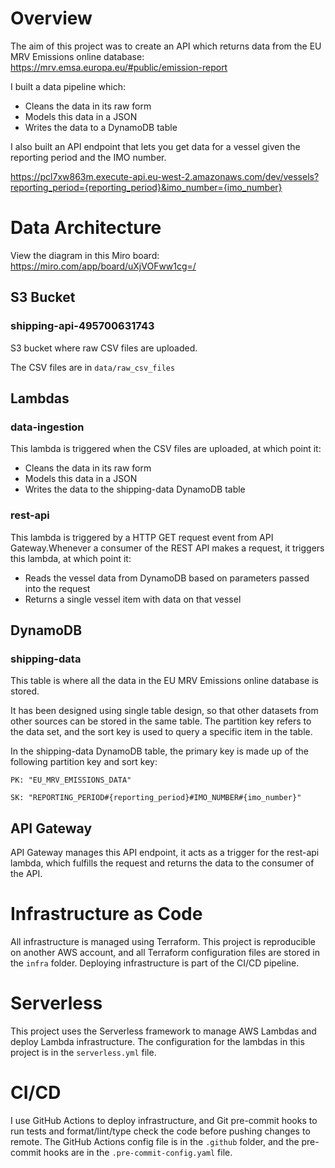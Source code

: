 # Overview

The aim of this project was to create an API which returns data from the EU MRV Emissions online database: https://mrv.emsa.europa.eu/#public/emission-report

I built a data pipeline which:

- Cleans the data in its raw form
- Models this data in a JSON
- Writes the data to a DynamoDB table

I also built an API endpoint that lets you get data for a vessel given the reporting period and the IMO number.

https://pcl7xw863m.execute-api.eu-west-2.amazonaws.com/dev/vessels?reporting_period={reporting_period}&imo_number={imo_number}

# Data Architecture

View the diagram in this Miro board: https://miro.com/app/board/uXjVOFww1cg=/

## S3 Bucket

### shipping-api-495700631743

S3 bucket where raw CSV files are uploaded.

The CSV files are in `data/raw_csv_files`

## Lambdas

### data-ingestion

This lambda is triggered when the CSV files are uploaded, at which point it:

- Cleans the data in its raw form
- Models this data in a JSON
- Writes the data to the shipping-data DynamoDB table

### rest-api

This lambda is triggered by a HTTP GET request event from API Gateway.Whenever a consumer of the REST API makes a request, it triggers this lambda, at which point it:

- Reads the vessel data from DynamoDB based on parameters passed into the request
- Returns a single vessel item with data on that vessel

## DynamoDB

### shipping-data

This table is where all the data in the EU MRV Emissions online database is stored.

It has been designed using single table design, so that other datasets from other sources can be stored in the same table. The partition key refers to the data set, and the sort key is used to query a specific item in the table.

In the shipping-data DynamoDB table, the primary key is made up of the following partition key and sort key:

`PK: "EU_MRV_EMISSIONS_DATA"`

`SK: "REPORTING_PERIOD#{reporting_period}#IMO_NUMBER#{imo_number}"`

## API Gateway

API Gateway manages this API endpoint, it acts as a trigger for the rest-api lambda, which fulfills the request and returns the data to the consumer of the API.

# Infrastructure as Code

All infrastructure is managed using Terraform. This project is reproducible on another AWS account, and all Terraform configuration files are stored in the `infra` folder. Deploying infrastructure is part of the CI/CD pipeline.

# Serverless

This project uses the Serverless framework to manage AWS Lambdas and deploy Lambda infrastructure. The configuration for the lambdas in this project is in the `serverless.yml` file.

# CI/CD

I use GitHub Actions to deploy infrastructure, and Git pre-commit hooks to run tests and format/lint/type check the code before pushing changes to remote. The GitHub Actions config file is in the `.github` folder, and the pre-commit hooks are in the `.pre-commit-config.yaml` file.
